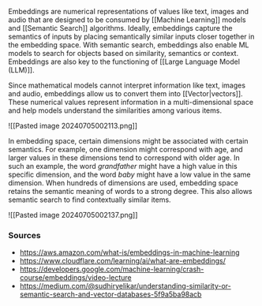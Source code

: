 Embeddings are numerical representations of values like text, images and audio that are designed to be consumed by [[Machine Learning]] models and [[Semantic Search]] algorithms. Ideally, embeddings capture the semantics of inputs by placing semantically similar inputs closer together in the embedding space. With semantic search, embeddings also enable ML models to search for objects based on similarity, semantics or context. Embeddings are also key to the functioning of [[Large Language Model (LLM)]].

Since mathematical models cannot interpret information like text, images and audio, embeddings allow us to convert them into [[Vector|vectors]]. These numerical values represent information in a multi-dimensional space and help models understand the similarities among various items.

![[Pasted image 20240705002113.png]]

In embedding space, certain dimensions might be associated with certain semantics. For example, one dimension might correspond with age, and larger values in these dimensions tend to correspond with older age. In such an example, the word *grandfather* might have a high value in this specific dimension, and the word *baby* might have a low value in the same dimension. When hundreds of dimensions are used, embedding space retains the semantic meaning of words to a strong degree. This also allows semantic search to find contextually similar items.

![[Pasted image 20240705002137.png]]

### Sources
- https://aws.amazon.com/what-is/embeddings-in-machine-learning
- https://www.cloudflare.com/learning/ai/what-are-embeddings/
- https://developers.google.com/machine-learning/crash-course/embeddings/video-lecture
- https://medium.com/@sudhiryelikar/understanding-similarity-or-semantic-search-and-vector-databases-5f9a5ba98acb